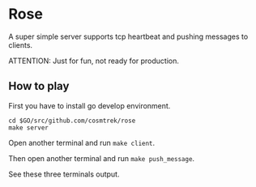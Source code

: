 # Rose

A super simple server supports tcp heartbeat and pushing messages to clients.

ATTENTION: Just for fun, not ready for production.

## How to play

First you have to install go develop environment.

```
cd $GO/src/github.com/cosmtrek/rose
make server
```

Open another terminal and run `make client`.

Then open another terminal and run `make push_message`.

See these three terminals output.
